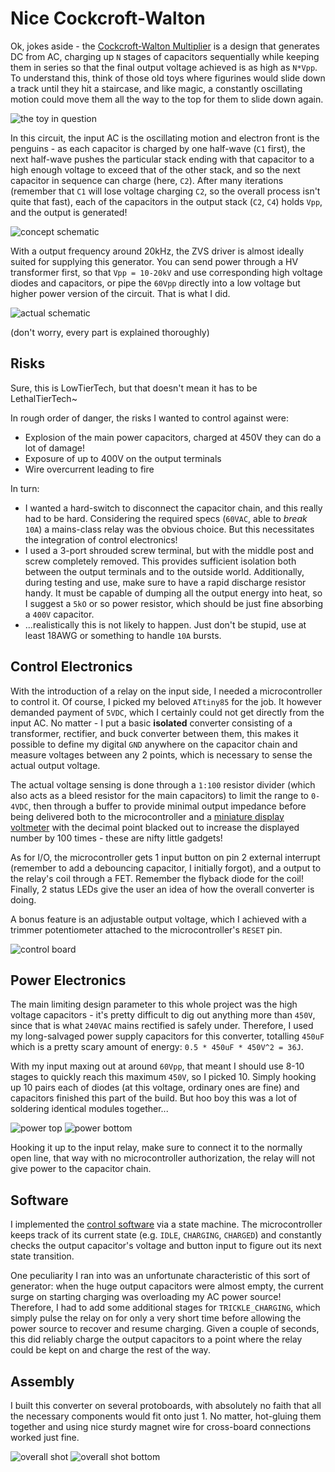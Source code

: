 # Nice Cockcroft-Walton

Ok, jokes aside - the [Cockcroft-Walton Multiplier](https://en.wikipedia.org/wiki/Cockcroft%E2%80%93Walton_generator) is a design that generates DC from AC, charging up `N` stages of capacitors sequentially while keeping them in series so that the final output voltage achieved is as high as `N*Vpp`. To understand this, think of those old toys where figurines would slide down a track until they hit a staircase, and like magic, a constantly oscillating motion could move them all the way to the top for them to slide down again.

![the toy in question](assets/toy.jpg)

In this circuit, the input AC is the oscillating motion and electron front is the penguins - as each capacitor is charged by one half-wave (`C1` first), the next half-wave pushes the particular stack ending with that capacitor to a high enough voltage to exceed that of the other stack, and so the next capacitor in sequence can charge (here, `C2`). After many iterations (remember that `C1` will lose voltage charging `C2`, so the overall process isn't quite that fast), each of the capacitors in the output stack (`C2`, `C4`) holds `Vpp`, and the output is generated!

![concept schematic](assets/cw-schematic.png)

With a output frequency around 20kHz, the ZVS driver is almost ideally suited for supplying this generator. You can send power through a HV transformer first, so that `Vpp = 10-20kV` and use corresponding high voltage diodes and capacitors, or pipe the `60Vpp` directly into a low voltage but higher power version of the circuit. That is what I did.

![actual schematic](assets/schematic.png)

(don't worry, every part is explained thoroughly)

## Risks

Sure, this is LowTierTech, but that doesn't mean it has to be LethalTierTech~

In rough order of danger, the risks I wanted to control against were:
- Explosion of the main power capacitors, charged at 450V they can do a lot of damage!
- Exposure of up to 400V on the output terminals
- Wire overcurrent leading to fire

In turn:
- I wanted a hard-switch to disconnect the capacitor chain, and this really had to be hard. Considering the required specs (`60VAC`, able to *break* `10A`) a mains-class relay was the obvious choice. But this necessitates the integration of control electronics!
- I used a 3-port shrouded screw terminal, but with the middle post and screw completely removed. This provides sufficient isolation both between the output terminals and to the outside world. Additionally, during testing and use, make sure to have a rapid discharge resistor handy. It must be capable of dumping all the output energy into heat, so I suggest a `5kO` or so power resistor, which should be just fine absorbing a `400V` capacitor.
- ...realistically this is not likely to happen. Just don't be stupid, use at least 18AWG or something to handle `10A` bursts.

## Control Electronics

With the introduction of a relay on the input side, I needed a microcontroller to control it. Of course, I picked my beloved `ATtiny85` for the job. It however demanded payment of `5VDC`, which I certainly could not get directly from the input AC. No matter - I put a basic **isolated** converter consisting of a transformer, rectifier, and buck converter between them, this makes it possible to define my digital `GND` anywhere on the capacitor chain and measure voltages between any 2 points, which is necessary to sense the actual output voltage.

The actual voltage sensing is done through a `1:100` resistor divider (which also acts as a bleed resistor for the main capacitors) to limit the range to `0-4VDC`, then through a buffer to provide minimal output impedance before being delivered both to the microcontroller and a [miniature display voltmeter](assets/voltmeter.png) with the decimal point blacked out to increase the displayed number by 100 times - these are nifty little gadgets!

As for I/O, the microcontroller gets 1 input button on pin 2 external interrupt (remember to add a debouncing capacitor, I initially forgot), and a output to the relay's coil through a FET. Remember the flyback diode for the coil! Finally, 2 status LEDs give the user an idea of how the overall converter is doing.

A bonus feature is an adjustable output voltage, which I achieved with a trimmer potentiometer attached to the microcontroller's `RESET` pin.

![control board](assets/control-top.jpg)

## Power Electronics

The main limiting design parameter to this whole project was the high voltage capacitors - it's pretty difficult to dig out anything more than `450V`, since that is what `240VAC` mains rectified is safely under. Therefore, I used my long-salvaged power supply capacitors for this converter, totalling `450uF` which is a pretty scary amount of energy: `0.5 * 450uF * 450V^2 = 36J`.

With my input maxing out at around `60Vpp`, that meant I should use 8-10 stages to quickly reach this maximum `450V`, so I picked 10. Simply hooking up 10 pairs each of diodes (at this voltage, ordinary ones are fine) and capacitors finished this part of the build. But hoo boy this was a lot of soldering identical modules together...

![power top](assets/power-top.jpg)
![power bottom](assets/power-bottom.jpg)

Hooking it up to the input relay, make sure to connect it to the normally open line, that way with no microcontroller authorization, the relay will not give power to the capacitor chain.

## Software

I implemented the [control software](https://github.com/mrcoconuat/cw-voltage-generator) via a state machine. The microcontroller keeps track of its current state (e.g. `IDLE`, `CHARGING`, `CHARGED`) and constantly checks the output capacitor's voltage and button input to figure out its next state transition.

One peculiarity I ran into was an unfortunate characteristic of this sort of generator: when the huge output capacitors were almost empty, the current surge on starting charging was overloading my AC power source! Therefore, I had to add some additional stages for `TRICKLE_CHARGING`, which simply pulse the relay on for only a very short time before allowing the power source to recover and resume charging. Given a couple of seconds, this did reliably charge the output capacitors to a point where the relay could be kept on and charge the rest of the way.

## Assembly

I built this converter on several protoboards, with absolutely no faith that all the necessary components would fit onto just 1. No matter, hot-gluing them together and using nice sturdy magnet wire for cross-board connections worked just fine.

![overall shot](assets/board-top.jpg)
![overall shot bottom](assets/board-bottom.jpg)